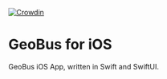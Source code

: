 [![Crowdin](https://badges.crowdin.net/e/36d912e14306ea2127d8108a38871924/localized.svg)](https://geobus.crowdin.com/geobus-ios)

# GeoBus for iOS
GeoBus iOS App, written in Swift and SwiftUI.
